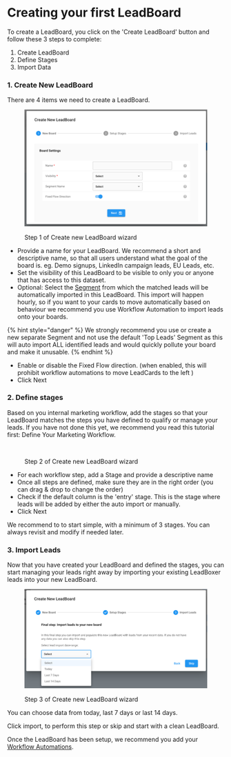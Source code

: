 # Creating your first LeadBoard

To create a LeadBoard, you click on the 'Create LeadBoard' button and follow these 3 steps to complete:

1. Create LeadBoard
2. Define Stages
3. Import Data

### 1. Create New LeadBoard

There are 4 items we need to create a LeadBoard.

<figure><img src="../.gitbook/assets/LeadBoxer_App (1).png" alt=""><figcaption><p>Step 1 of Create new LeadBoard wizard</p></figcaption></figure>

* Provide a name for your LeadBoard. We recommend a short and descriptive name, so that all users understand what the goal of the board is. eg. Demo signups, LinkedIn campaign leads, EU Leads, etc.
* Set the visibility of this LeadBoard to be visible to only you or anyone that has access to this dataset.
* Optional: Select the [Segment](https://app.gitbook.com/o/-M\_uFoDObQpQ4g4wQONe/s/-M\_u92JFMboVvSv\_dif4/fundamentals/elements/task-lists) from which the matched leads will be automatically imported in this LeadBoard. This import will happen hourly, so if you want to your cards to move automatically based on behaviour we recommend you use Workflow Automation to import leads onto your boards.

{% hint style="danger" %}
We strongly recommend you use or create a new separate Segment and not use the default 'Top Leads' Segment as this will auto import ALL identified leads and would quickly pollute your board and make it unusable.
{% endhint %}

* Enable or disable the Fixed Flow direction. (when enabled, this will prohibit workflow automations to move LeadCards to the left )
* Click Next

### 2. Define stages <a href="#id-2.-define-stages" id="id-2.-define-stages"></a>

Based on you internal marketing workflow, add the stages so that your LeadBoard matches the steps you have defined to qualify or manage your leads. If you have not done this yet, we recommend you read this tutorial first: Define Your Marketing Workflow.

<figure><img src="https://files.gitbook.com/v0/b/gitbook-x-prod.appspot.com/o/spaces%2F-M_u92JFMboVvSv_dif4%2Fuploads%2FTsXGEC3ri2qqHDZ364wn%2FLeadBoxer_App.png?alt=media&#x26;token=9312851b-545d-40ed-9137-d58d076be9ae" alt=""><figcaption><p>Step 2 of Create new LeadBoard wizard</p></figcaption></figure>

* For each workflow step, add a Stage and provide a descriptive name
* Once all steps are defined, make sure they are in the right order (you can drag & drop to change the order)
* Check if the default column is the 'entry' stage. This is the stage where leads will be added by either the auto import or manually.
* Click Next

We recommend to to start simple, with a minimum of 3 stages. You can always revisit and modify if needed later.

### 3. Import Leads <a href="#id-3.-import-leads" id="id-3.-import-leads"></a>

Now that you have created your LeadBoard and defined the stages, you can start managing your leads right away by importing your existing LeadBoxer leads into your new LeadBoard.

<figure><img src="../.gitbook/assets/LeadBoxer_App (4) (1) (1).png" alt=""><figcaption><p>Step 3 of Create new LeadBoard wizard</p></figcaption></figure>

You can choose data from today, last 7 days or last 14 days.

Click import, to perform this step or skip and start with a clean LeadBoard.

Once the LeadBoard has been setup, we recommend you add your [Workflow Automations](../fundamentals/elements/workflow-automation.md).
